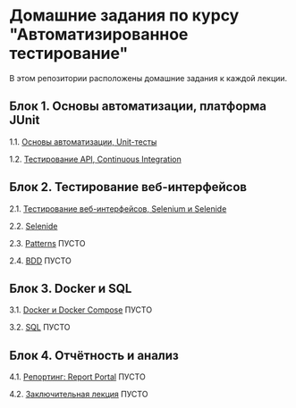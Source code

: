 # Домашние задания по курсу "Автоматизированное тестирование"

В этом репозитории расположены домашние задания к каждой лекции.

## Блок 1. Основы автоматизации, платформа JUnit

1.1. [Основы автоматизации, Unit-тесты](basics.md)

1.2. [Тестирование API, Continuous Integration](api-ci.md)


## Блок 2. Тестирование веб-интерфейсов

2.1. [Тестирование веб-интерфейсов, Selenium и Selenide](web.md)

2.2. [Selenide](selenide.md)

2.3. [Patterns](patterns.md) ПУСТО

2.4. [BDD](bdd.md) ПУСТО


## Блок 3. Docker и SQL

3.1. [Docker и Docker Compose](docker.md) ПУСТО

3.2. [SQL](sql.md) ПУСТО


## Блок 4. Отчётность и анализ

4.1. [Репортинг: Report Portal](reporting.md) ПУСТО

4.2. [Заключительная лекция](summary.md) ПУСТО
